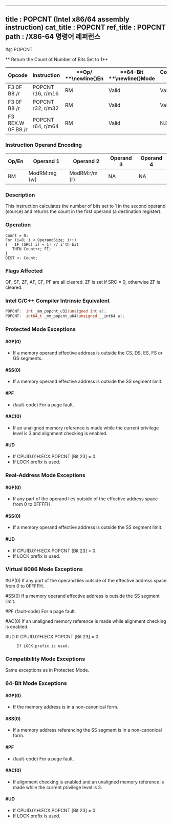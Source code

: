 ----------------------------
title : POPCNT (Intel x86/64 assembly instruction)
cat_title : POPCNT
ref_title : POPCNT
path : /X86-64 명령어 레퍼런스
----------------------------
#@ POPCNT

** Return the Count of Number of Bits Set to 1**

|**Opcode**|**Instruction**|**Op/ **\newline{}**En**|**64-Bit **\newline{}**Mode**|**Compat/**\newline{}**Leg Mode**|**Description**|
|----------|---------------|------------------------|-----------------------------|---------------------------------|---------------|
|F3  0F B8 /r|POPCNT r16, r/m16|RM|Valid|Valid|POPCNT on r/m16|
|F3  0F B8 /r|POPCNT r32, r/m32|RM|Valid|Valid|POPCNT on r/m32|
|F3 REX.W 0F B8 /r|POPCNT r64, r/m64|RM|Valid|N.E.|POPCNT on r/m64|
### Instruction Operand Encoding


|Op/En|Operand 1|Operand 2|Operand 3|Operand 4|
|-----|---------|---------|---------|---------|
|RM|ModRM:reg (w)|ModRM:r/m (r)|NA|NA|
### Description


This instruction calculates the number of bits set to 1 in the second operand (source) and returns the count in the first operand (a destination register).


### Operation

```info-verb
Count = 0;
For (i=0; i < OperandSize; i++) 
{   IF (SRC[ i] = 1) // i'th bit
   THEN Count++; FI;
}
DEST  <- Count;
```
### Flags Affected


OF, SF, ZF, AF, CF, PF are all cleared. ZF is set if SRC = 0, otherwise ZF is cleared.


### Intel C/C++ Compiler Intrinsic Equivalent

```cpp
POPCNT:  int _mm_popcnt_u32(unsigned int a);
POPCNT:  int64_t _mm_popcnt_u64(unsigned __int64 a);
```

### Protected Mode Exceptions

#### #GP(0)
* If a memory operand effective address is outside the CS, DS, ES, FS or GS segments.

#### #SS(0)
* If a memory operand effective address is outside the SS segment limit.

#### #PF
* (fault-code) For a page fault.

#### #AC(0)
* If an unaligned memory reference is made while the current privilege level is 3 and alignment checking is enabled.

#### #UD
* If CPUID.01H:ECX.POPCNT [Bit 23] = 0.
* If LOCK prefix is used.

### Real-Address Mode Exceptions

#### #GP(0)
* If any part of the operand lies outside of the effective address space from 0 to 0FFFFH.

#### #SS(0)
* If a memory operand effective address is outside the SS segment limit.

#### #UD
* If CPUID.01H:ECX.POPCNT [Bit 23] = 0.
* If LOCK prefix is used.
### Virtual 8086 Mode Exceptions


#GP(0) If any part of the operand lies outside of the effective address space from 0 to 0FFFFH.

#SS(0) If a memory operand effective address is outside the SS segment limit.

#PF (fault-code) For a page fault.

#AC(0) If an unaligned memory reference is made while alignment checking is enabled.

#UD If CPUID.01H:ECX.POPCNT [Bit 23] = 0.

         If LOCK prefix is used.


### Compatibility Mode Exceptions



Same exceptions as in Protected Mode.


### 64-Bit Mode Exceptions

#### #GP(0)
* If the memory address is in a non-canonical form.

#### #SS(0)
* If a memory address referencing the SS segment is in a non-canonical form.

#### #PF
* (fault-code) For a page fault.

#### #AC(0)
* If alignment checking is enabled and an unaligned memory reference is made while the current privilege level is 3.

#### #UD
* If CPUID.01H:ECX.POPCNT [Bit 23] = 0.
* If LOCK prefix is used.
